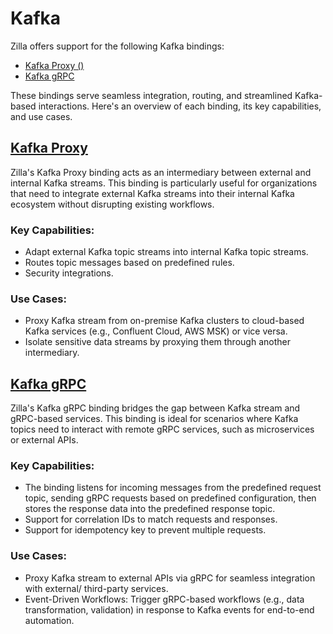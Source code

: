# Kafka

Zilla offers support for the following Kafka bindings:

- [Kafka Proxy (<ZillaPlus/>)](#kafka-proxy)
- [Kafka gRPC](#kafka-grpc)

These bindings serve seamless integration, routing, and streamlined Kafka-based interactions. Here's an overview of each binding, its key capabilities, and use cases.

## [Kafka Proxy](./kafka.md)

Zilla's Kafka Proxy binding acts as an intermediary between external and internal Kafka streams. This binding is particularly useful for organizations that need to integrate external Kafka streams into their internal Kafka ecosystem without disrupting existing workflows.

### Key Capabilities:

- Adapt external Kafka topic streams into internal Kafka topic streams.
- Routes topic messages based on predefined rules.
- Security integrations.

### Use Cases:

- Proxy Kafka stream from on-premise Kafka clusters to cloud-based Kafka services (e.g., Confluent Cloud, AWS MSK) or vice versa.
- Isolate sensitive data streams by proxying them through another intermediary.

## [Kafka gRPC](./grpc.md)

Zilla's Kafka gRPC binding bridges the gap between Kafka stream and gRPC-based services. This binding is ideal for scenarios where Kafka topics need to interact with remote gRPC services, such as microservices or external APIs.

### Key Capabilities:

- The binding listens for incoming messages from the predefined request topic, sending gRPC requests based on predefined configuration, then stores the response data into the predefined response topic.
- Support for correlation IDs to match requests and responses.
- Support for idempotency key to prevent multiple requests.

### Use Cases:

- Proxy Kafka stream to external APIs via gRPC for seamless integration with external/ third-party services.
- Event-Driven Workflows: Trigger gRPC-based workflows (e.g., data transformation, validation) in response to Kafka events for end-to-end automation.
